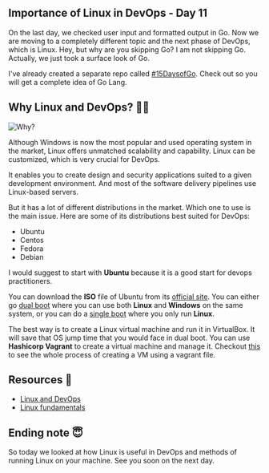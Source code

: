 ## Importance of Linux in DevOps - Day 11

On the last day, we checked user input and formatted output in Go. Now we are moving to a completely different topic and the next phase of DevOps, which is Linux. Hey, but why are you skipping Go? I am not skipping Go. Actually, we just took a surface look of Go.

I've already created a separate repo called [#15DaysofGo](https://github.com/sshiv5768/15DaysOfGo). Check out so you will get a complete idea of Go Lang.

## Why Linux and DevOps? 🤷‍♂️
![Why?](https://media.giphy.com/media/gd09Y2Ptu7gsiPVUrv/giphy.gif)

Although Windows is now the most popular and used operating system in the market, Linux offers unmatched scalability and capability. Linux can be customized, which is very crucial for DevOps.

It enables you to create design and security applications suited to a given development environment.
And most of the software delivery pipelines use Linux-based servers.

But it has a lot of different distributions in the market. Which one to use is the main issue. Here are some of its distributions best suited for DevOps:

- Ubuntu
- Centos
- Fedora
- Debian

I would suggest to start with **Ubuntu** because it is a good start for devops practitioners.

You can download the **ISO** file of Ubuntu from its [official site](https://www.linux.org/pages/download/). You can either go [dual boot](https://youtu.be/ag8apC9cCOA ) where you can use both **Linux** and **Windows** on the same system, or you can do a [single boot](https://youtu.be/W-RFY4LQ6oE) where you only run **Linux**. 

The best way is to create a Linux virtual machine and run it in VirtualBox. It will save that OS jump time that you would face in dual boot. You can use **Hashicorp Vagrant** to create a virtual machine and manage it. Checkout [this](https://bit.ly/3SPfZj8) to see the whole process of creating a VM using a vagrant file.

## Resources 📖
- [Linux and DevOps](https://bit.ly/3RsQLpK)
- [Linux fundamentals](https://www.youtube.com/watch?v=kPylihJRG70)

## Ending note 😇
So today we looked at how Linux is useful in DevOps and methods of running Linux on your machine. See you soon on the next day.

